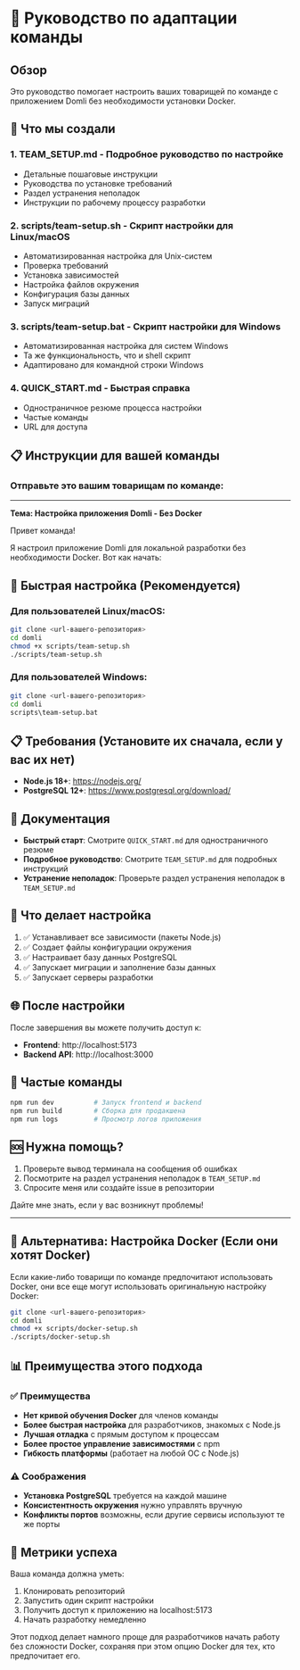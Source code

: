 # 👥 Руководство по адаптации команды

## Обзор
Это руководство помогает настроить ваших товарищей по команде с приложением Domli без необходимости установки Docker.

## 🎯 Что мы создали

### 1. **TEAM_SETUP.md** - Подробное руководство по настройке
- Детальные пошаговые инструкции
- Руководства по установке требований
- Раздел устранения неполадок
- Инструкции по рабочему процессу разработки

### 2. **scripts/team-setup.sh** - Скрипт настройки для Linux/macOS
- Автоматизированная настройка для Unix-систем
- Проверка требований
- Установка зависимостей
- Настройка файлов окружения
- Конфигурация базы данных
- Запуск миграций

### 3. **scripts/team-setup.bat** - Скрипт настройки для Windows
- Автоматизированная настройка для систем Windows
- Та же функциональность, что и shell скрипт
- Адаптировано для командной строки Windows

### 4. **QUICK_START.md** - Быстрая справка
- Одностраничное резюме процесса настройки
- Частые команды
- URL для доступа

## 📋 Инструкции для вашей команды

### Отправьте это вашим товарищам по команде:

---

**Тема: Настройка приложения Domli - Без Docker**

Привет команда! 

Я настроил приложение Domli для локальной разработки без необходимости Docker. Вот как начать:

## 🚀 Быстрая настройка (Рекомендуется)

### Для пользователей Linux/macOS:
```bash
git clone <url-вашего-репозитория>
cd domli
chmod +x scripts/team-setup.sh
./scripts/team-setup.sh
```

### Для пользователей Windows:
```bash
git clone <url-вашего-репозитория>
cd domli
scripts\team-setup.bat
```

## 📋 Требования (Установите их сначала, если у вас их нет)

- **Node.js 18+**: https://nodejs.org/
- **PostgreSQL 12+**: https://www.postgresql.org/download/

## 📖 Документация

- **Быстрый старт**: Смотрите `QUICK_START.md` для одностраничного резюме
- **Подробное руководство**: Смотрите `TEAM_SETUP.md` для подробных инструкций
- **Устранение неполадок**: Проверьте раздел устранения неполадок в `TEAM_SETUP.md`

## 🎯 Что делает настройка

1. ✅ Устанавливает все зависимости (пакеты Node.js)
2. ✅ Создает файлы конфигурации окружения
3. ✅ Настраивает базу данных PostgreSQL
4. ✅ Запускает миграции и заполнение базы данных
5. ✅ Запускает серверы разработки

## 🌐 После настройки

После завершения вы можете получить доступ к:
- **Frontend**: http://localhost:5173
- **Backend API**: http://localhost:3000

## 🔧 Частые команды

```bash
npm run dev          # Запуск frontend и backend
npm run build        # Сборка для продакшена
npm run logs         # Просмотр логов приложения
```

## 🆘 Нужна помощь?

1. Проверьте вывод терминала на сообщения об ошибках
2. Посмотрите на раздел устранения неполадок в `TEAM_SETUP.md`
3. Спросите меня или создайте issue в репозитории

Дайте мне знать, если у вас возникнут проблемы!

---

## 🔄 Альтернатива: Настройка Docker (Если они хотят Docker)

Если какие-либо товарищи по команде предпочитают использовать Docker, они все еще могут использовать оригинальную настройку Docker:

```bash
git clone <url-вашего-репозитория>
cd domli
chmod +x scripts/docker-setup.sh
./scripts/docker-setup.sh
```

## 📊 Преимущества этого подхода

### ✅ Преимущества
- **Нет кривой обучения Docker** для членов команды
- **Более быстрая настройка** для разработчиков, знакомых с Node.js
- **Лучшая отладка** с прямым доступом к процессам
- **Более простое управление зависимостями** с npm
- **Гибкость платформы** (работает на любой ОС с Node.js)

### ⚠️ Соображения
- **Установка PostgreSQL** требуется на каждой машине
- **Консистентность окружения** нужно управлять вручную
- **Конфликты портов** возможны, если другие сервисы используют те же порты

## 🎉 Метрики успеха

Ваша команда должна уметь:
1. Клонировать репозиторий
2. Запустить один скрипт настройки
3. Получить доступ к приложению на localhost:5173
4. Начать разработку немедленно

Этот подход делает намного проще для разработчиков начать работу без сложности Docker, сохраняя при этом опцию Docker для тех, кто предпочитает его. 